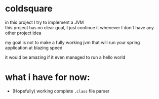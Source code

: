 # coldsquare

in this project I try to implement a JVM  
this project has no clear goal, I just continue it whenever I don't have any other project idea  

my goal is not to make a fully working jvm that will run your spring application at blazing speed

it would be amazing if it even managed to run a hello world

# what i have for now:
* (Hopefully) working complete `.class` file parser
